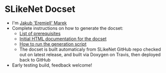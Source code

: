 SLikeNet Docset
=======================

* I'm [Jakub 'Eremiell' Marek](https://twitter.com/Eremiell)
* Complete instructions on how to generate the docset:
  * [List of prerequisites](https://github.com/Eremiell/doxydash/blob/SLikeNet/Brewfile)
  * [Initial HTML documentation for the docset](https://github.com/SLikeSoft/SLikeNet/tree/v.0.1.2)
  * [How to run the generation script](https://github.com/Eremiell/doxydash/blob/SLikeNet/.travis.yml)
  * The docset is built automaticaly from SLikeNet GitHub repo checked out on latest release, and built via Doxygen on Travis, then deployed back to GitHub
* Early testing build, feedback welcome!